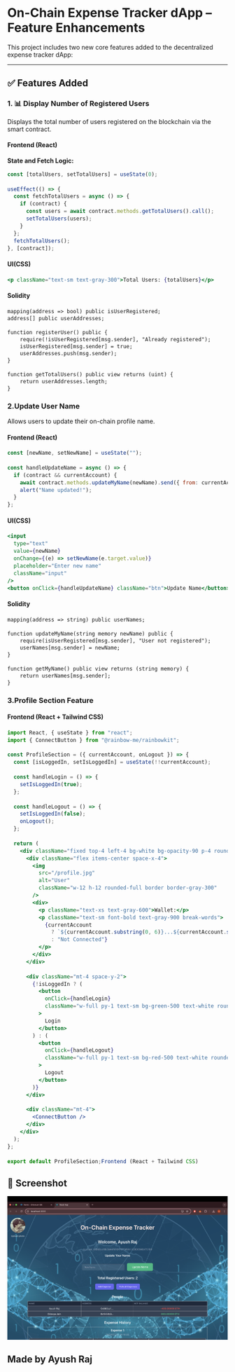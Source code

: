 # On-Chain Expense Tracker dApp – Feature Enhancements

This project includes two new core features added to the decentralized expense tracker dApp:

---

## ✅ Features Added

### 1. 📊 Display Number of Registered Users

Displays the total number of users registered on the blockchain via the smart contract.

#### Frontend (React)

**State and Fetch Logic:**
```js
const [totalUsers, setTotalUsers] = useState(0);

useEffect(() => {
  const fetchTotalUsers = async () => {
    if (contract) {
      const users = await contract.methods.getTotalUsers().call();
      setTotalUsers(users);
    }
  };
  fetchTotalUsers();
}, [contract]);
```
#### UI(CSS)
```jsx
<p className="text-sm text-gray-300">Total Users: {totalUsers}</p>
```
#### Solidity
```sol
mapping(address => bool) public isUserRegistered;
address[] public userAddresses;

function registerUser() public {
    require(!isUserRegistered[msg.sender], "Already registered");
    isUserRegistered[msg.sender] = true;
    userAddresses.push(msg.sender);
}

function getTotalUsers() public view returns (uint) {
    return userAddresses.length;
}
```

### 2.Update User Name
Allows users to update their on-chain profile name.
#### Frontend (React)
```js
const [newName, setNewName] = useState("");

const handleUpdateName = async () => {
  if (contract && currentAccount) {
    await contract.methods.updateMyName(newName).send({ from: currentAccount });
    alert("Name updated!");
  }
};
```
#### UI(CSS)
```jsx
<input
  type="text"
  value={newName}
  onChange={(e) => setNewName(e.target.value)}
  placeholder="Enter new name"
  className="input"
/>
<button onClick={handleUpdateName} className="btn">Update Name</button>
```
#### Solidity
```sol
mapping(address => string) public userNames;

function updateMyName(string memory newName) public {
    require(isUserRegistered[msg.sender], "User not registered");
    userNames[msg.sender] = newName;
}

function getMyName() public view returns (string memory) {
    return userNames[msg.sender];
}
```
### 3.Profile Section Feature
#### Frontend (React + Tailwind CSS)
```jsx
import React, { useState } from "react";
import { ConnectButton } from "@rainbow-me/rainbowkit";

const ProfileSection = ({ currentAccount, onLogout }) => {
  const [isLoggedIn, setIsLoggedIn] = useState(!!currentAccount);

  const handleLogin = () => {
    setIsLoggedIn(true);
  };

  const handleLogout = () => {
    setIsLoggedIn(false);
    onLogout();
  };

  return (
    <div className="fixed top-4 left-4 bg-white bg-opacity-90 p-4 rounded-2xl shadow-xl w-60">
      <div className="flex items-center space-x-4">
        <img
          src="/profile.jpg"
          alt="User"
          className="w-12 h-12 rounded-full border border-gray-300"
        />
        <div>
          <p className="text-xs text-gray-600">Wallet:</p>
          <p className="text-sm font-bold text-gray-900 break-words">
            {currentAccount
              ? `${currentAccount.substring(0, 6)}...${currentAccount.substring(currentAccount.length - 4)}`
              : "Not Connected"}
          </p>
        </div>
      </div>

      <div className="mt-4 space-y-2">
        {!isLoggedIn ? (
          <button
            onClick={handleLogin}
            className="w-full py-1 text-sm bg-green-500 text-white rounded-lg"
          >
            Login
          </button>
        ) : (
          <button
            onClick={handleLogout}
            className="w-full py-1 text-sm bg-red-500 text-white rounded-lg"
          >
            Logout
          </button>
        )}
      </div>

      <div className="mt-4">
        <ConnectButton />
      </div>
    </div>
  );
};

export default ProfileSection;Frontend (React + Tailwind CSS)
```
## 📸 Screenshot

![App Screenshot](https://github.com/ayusrajj/expense-tracker-dapp/blob/main/src/img/Screenshot.png)
## Made by Ayush Raj
